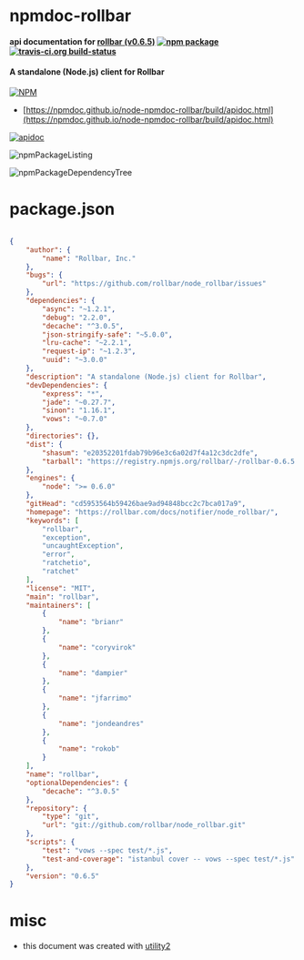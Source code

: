 # npmdoc-rollbar

#### api documentation for  [rollbar (v0.6.5)](https://rollbar.com/docs/notifier/node_rollbar/)  [![npm package](https://img.shields.io/npm/v/npmdoc-rollbar.svg?style=flat-square)](https://www.npmjs.org/package/npmdoc-rollbar) [![travis-ci.org build-status](https://api.travis-ci.org/npmdoc/node-npmdoc-rollbar.svg)](https://travis-ci.org/npmdoc/node-npmdoc-rollbar)

#### A standalone (Node.js) client for Rollbar

[![NPM](https://nodei.co/npm/rollbar.png?downloads=true&downloadRank=true&stars=true)](https://www.npmjs.com/package/rollbar)

- [https://npmdoc.github.io/node-npmdoc-rollbar/build/apidoc.html](https://npmdoc.github.io/node-npmdoc-rollbar/build/apidoc.html)

[![apidoc](https://npmdoc.github.io/node-npmdoc-rollbar/build/screenCapture.buildCi.browser.%252Ftmp%252Fbuild%252Fapidoc.html.png)](https://npmdoc.github.io/node-npmdoc-rollbar/build/apidoc.html)

![npmPackageListing](https://npmdoc.github.io/node-npmdoc-rollbar/build/screenCapture.npmPackageListing.svg)

![npmPackageDependencyTree](https://npmdoc.github.io/node-npmdoc-rollbar/build/screenCapture.npmPackageDependencyTree.svg)



# package.json

```json

{
    "author": {
        "name": "Rollbar, Inc."
    },
    "bugs": {
        "url": "https://github.com/rollbar/node_rollbar/issues"
    },
    "dependencies": {
        "async": "~1.2.1",
        "debug": "2.2.0",
        "decache": "^3.0.5",
        "json-stringify-safe": "~5.0.0",
        "lru-cache": "~2.2.1",
        "request-ip": "~1.2.3",
        "uuid": "~3.0.0"
    },
    "description": "A standalone (Node.js) client for Rollbar",
    "devDependencies": {
        "express": "*",
        "jade": "~0.27.7",
        "sinon": "1.16.1",
        "vows": "~0.7.0"
    },
    "directories": {},
    "dist": {
        "shasum": "e20352201fdab79b96e3c6a02d7f4a12c3dc2dfe",
        "tarball": "https://registry.npmjs.org/rollbar/-/rollbar-0.6.5.tgz"
    },
    "engines": {
        "node": ">= 0.6.0"
    },
    "gitHead": "cd5953564b59426bae9ad94848bcc2c7bca017a9",
    "homepage": "https://rollbar.com/docs/notifier/node_rollbar/",
    "keywords": [
        "rollbar",
        "exception",
        "uncaughtException",
        "error",
        "ratchetio",
        "ratchet"
    ],
    "license": "MIT",
    "main": "rollbar",
    "maintainers": [
        {
            "name": "brianr"
        },
        {
            "name": "coryvirok"
        },
        {
            "name": "dampier"
        },
        {
            "name": "jfarrimo"
        },
        {
            "name": "jondeandres"
        },
        {
            "name": "rokob"
        }
    ],
    "name": "rollbar",
    "optionalDependencies": {
        "decache": "^3.0.5"
    },
    "repository": {
        "type": "git",
        "url": "git://github.com/rollbar/node_rollbar.git"
    },
    "scripts": {
        "test": "vows --spec test/*.js",
        "test-and-coverage": "istanbul cover -- vows --spec test/*.js"
    },
    "version": "0.6.5"
}
```



# misc
- this document was created with [utility2](https://github.com/kaizhu256/node-utility2)
